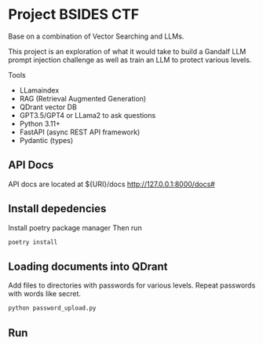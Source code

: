 # Project  BSIDES CTF

Base on a combination of Vector Searching and LLMs.

This project is an exploration of what it would take to build a Gandalf LLM prompt injection challenge as well as 
train an LLM to protect various levels.

Tools
* LLamaindex
* RAG (Retrieval Augmented Generation)
* QDrant vector DB
* GPT3.5/GPT4 or LLama2 to ask questions
* Python 3.11+
* FastAPI  (async REST API framework)
* Pydantic (types)

## API Docs
API docs are located at ${URI}/docs
http://127.0.0.1:8000/docs#


## Install depedencies
Install poetry package manager
Then run
```bash
poetry install
```

## Loading documents into QDrant
Add files to directories with passwords for various levels. Repeat passwords with words like secret.
```bash
python password_upload.py
```

## Run
```bash

```